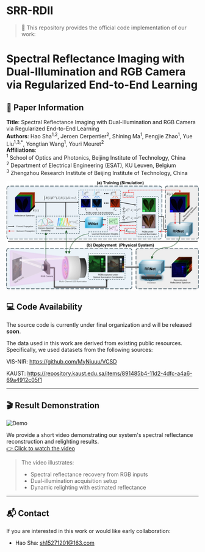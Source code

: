 # SRR-RDII
> 📌 This repository provides the official code implementation of our work:

# Spectral Reflectance Imaging with Dual-Illumination and RGB Camera via Regularized End-to-End Learning

## 📄 Paper Information

**Title**: Spectral Reflectance Imaging with Dual-Illumination and RGB Camera via Regularized End-to-End Learning  
**Authors**: Hao Sha<sup>1,2</sup>, Jeroen Cerpentier<sup>2</sup>, Shining Ma<sup>1</sup>, Pengjie Zhao<sup>1</sup>, Yue Liu<sup>1,3,\*</sup>, Yongtian Wang<sup>1</sup>, Youri Meuret<sup>2</sup>  
**Affiliations**:  
<sup>1</sup> School of Optics and Photonics, Beijing Institute of Technology, China  
<sup>2</sup> Department of Electrical Engineering (ESAT), KU Leuven, Belgium  
<sup>3</sup> Zhengzhou Research Institute of Beijing Institute of Technology, China  

<p align="center">
  <img src="figs/fig2_framework.jpg" alt="System Overview" width="720"/>
</p>

## 💻 Code Availability

The source code is currently under final organization and will be released **soon**.

The data used in this work are derived from existing public resources. Specifically, we used datasets from the following sources:

VIS-NIR: https://github.com/MyNiuuu/VCSD

KAUST: https://repository.kaust.edu.sa/items/891485b4-11d2-4dfc-a4a6-69a4912c05f1

---

## 🎬 Result Demonstration
![Demo](figs/demo.gif)

We provide a short video demonstrating our system's spectral reflectance reconstruction and relighting results.  
[👉 Click to watch the video](figs/demo.mp4)

> The video illustrates:  
> - Spectral reflectance recovery from RGB inputs  
> - Dual-illumination acquisition setup  
> - Dynamic relighting with estimated reflectance

---

## 📬 Contact

If you are interested in this work or would like early collaboration:

- Hao Sha: sh15271201@163.com  

